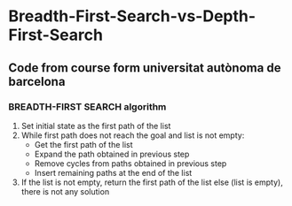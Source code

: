 # Breadth-First-Search-vs-Depth-First-Search
## Code from course form universitat autònoma de barcelona
### BREADTH-FIRST SEARCH algorithm
1. Set initial state as the first path of the list
2. While first path does not reach the goal and list is not empty:
    - Get the first path of the list
    - Expand the path obtained in previous step
    - Remove cycles from paths obtained in previous step
    - Insert remaining paths at the end of the list
3. If the list is not empty, return the first path of the list
else (list is empty), there is not any solution
